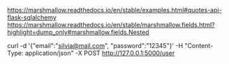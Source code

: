 https://marshmallow.readthedocs.io/en/stable/examples.html#quotes-api-flask-sqlalchemy
https://marshmallow.readthedocs.io/en/stable/marshmallow.fields.html?highlight=dump_only#marshmallow.fields.Nested

curl -d '{"email":"silvia@mail.com", "password":"12345"}' -H "Content-Type: application/json" -X POST http://127.0.0.1:5000/user
